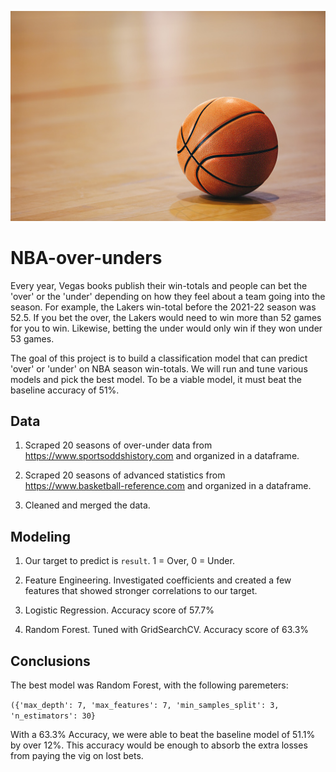 <p align="center">
  <img src="https://github.com/aothree/NBA-over-unders/blob/main/images/basketball%20photo.jpg"/>
</p>

# NBA-over-unders

Every year, Vegas books publish their win-totals and people can bet the 'over' or the 'under' depending on how they feel about a team going into the season.  For example, the Lakers win-total before the 2021-22 season was 52.5.  If you bet the over, the Lakers would need to win more than 52 games for you to win.  Likewise, betting the under would only win if they won under 53 games.  

The goal of this project is to build a classification model that can predict 'over' or 'under' on NBA season win-totals.  We will run and tune various models and pick the best model.  To be a viable model, it must beat the baseline accuracy of 51%.  

## Data

1. Scraped 20 seasons of over-under data from https://www.sportsoddshistory.com and organized in a dataframe.  

2. Scraped 20 seasons of advanced statistics from https://www.basketball-reference.com and organized in a dataframe.  

3. Cleaned and merged the data.  

## Modeling 

1. Our target to predict is `result`.  1 = Over, 0 = Under.  

2. Feature Engineering.  Investigated coefficients and created a few features that showed stronger correlations to our target.

3. Logistic Regression.  Accuracy score of 57.7%

4. Random Forest.  Tuned with GridSearchCV.  Accuracy score of 63.3%

## Conclusions 

The best model was Random Forest, with the following paremeters:

`({'max_depth': 7,
  'max_features': 7,
  'min_samples_split': 3,
  'n_estimators': 30}`
  
With a 63.3% Accuracy, we were able to beat the baseline model of 51.1% by over 12%.  This accuracy would be enough to absorb the extra losses from paying the vig on lost bets.   